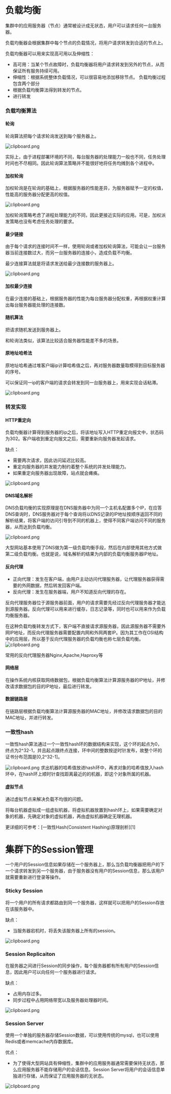 # 负载均衡
集群中的应用服务器（节点）通常被设计成无状态，用户可以请求任何一台服务器。

负载均衡器会根据集群中每个节点的负载情况，将用户请求转发到合适的节点上。

负载均衡器可以用来实现高可用以及伸缩性：
- 高可用：当某个节点故障时，负载均衡器将用户请求转发到另外的节点，从而保证所有服务持续可用。
- 伸缩性：根据系统整体负载情况，可以很容易地添加移除节点。
负载均衡过程包含两个部分
- 根据负载均衡算法得到转发的节点。
- 进行转发

### 负载均衡算法
#### 轮询
轮询算法把每个请求轮询发送到每个服务器上。

![clipboard.png](https://segmentfault.com/img/bVbgrzA)

实际上，由于进程部署环境的不同，每台服务器的处理能力一般也不同，任务处理时间也不尽相同。因此轮询算法策略并不能很好地将任务均摊到各个进程中。 

#### 加权轮询
加权轮询是在轮询的基础上，根据服务器的性能差异，为服务器赋予一定的权值，性能高的服务器分配更高的权值。

![clipboard.png](https://segmentfault.com/img/bVbgrAE)

加权轮询策略考虑了进程处理能力的不同，因此更接近实际的应用。可是，加权派发策略也没有考虑任务处理的要求。

#### 最少链接
由于每个请求的连接时间不一样，使用轮询或者加权轮询算法，可能会让一台服务器当前连接数过大，而另一台服务器的连接小，造成负载不均衡。

最少连接算法就是将请求发送给最少连接数的服务器上。

![clipboard.png](https://segmentfault.com/img/bVbgrAY)

#### 加权最少连接
在最少连接的基础上，根据服务器的性能为每台服务器分配权重，再根据权重计算出每台服务器能处理的连接数。

#### 随机算法
把请求随机发送到服务器上。

和轮询法类似，该算法比较适合服务器性能差不多的场景。

#### 原地址哈希法
原地址哈希通过堆客户端ip计算哈希值之后，再对服务器数量取模得到目标服务器的序号。

可以保证同一ip的客户端的请求会转发到同一台服务器上，用来实现会话粘滞。

![clipboard.png](https://segmentfault.com/img/bVbgrCN)

### 转发实现
#### HTTP重定向
负载均衡器计算得到服务器的ip之后，将该地址写入HTTP重定向报文中，状态码为302。客户端收到重定向报文之后，需要重新向服务器发起请求。

缺点：
- 需要两次请求，因此访问延迟比较高。
- 重定向服务器的并发能力制约着整个系统的并发处理能力。
- 如果重定向服务器出现故障，站点就会瘫痪。

![clipboard.png](https://segmentfault.com/img/bVbgrEo)

#### DNS域名解析
DNS负载均衡的实现原理是在DNS服务器中为同一个主机名配置多个IP，在应答DNS查询时，DNS服务器对于每个查询将以DNS记录的IP地址按顺序返回不同的解析结果，将客户端的访问引导到不同的机器上，使得不同客户端访问不同的服务器，从而达到负载均衡。

![clipboard.png](https://segmentfault.com/img/bVbgrFv)
  
大型网站基本使用了DNS做为第一级负载均衡手段，然后在内部使用其他方式做第二级负载均衡。也就是说，域名解析的结果为内部的负载均衡服务器IP地址。

#### 反向代理
- 正向代理：发生在客户端，由用户主动访问代理服务器，让代理服务器获得需要的外网数据，然后转发回客户端。
- 反向代理：发生在服务器端，用户不知道反向代理的存在。

反向代理服务器位于源服务器前面，用户的请求需要先经过反向代理服务器才能达到源服务器。反向代理可以用来进行缓存，日志记录等，同时也可以用来作为负载均衡服务器。

在这种负载均衡转发方式下，客户端不直接请求源服务器，因此源服务器不需要外网IP地址，而反向代理服务器需要配置内网和外网两套IP。因为其工作在OSI结构中的应用层，所以基于反向代理服务器的负载均衡也称七层负载均衡。
![clipboard.png](https://segmentfault.com/img/bVbgrHe)

常用的反向代理服务器Nginx,Apache,Haproxy等 

#### 网络层
在操作系统内核获取网络数据包，根据负载均衡算法计算源服务器的IP地址，并修改请求数据包的目的IP地址，最后进行转发。

#### 数据链路层
在链路层根据负载均衡算法计算源服务器的MAC地址，并修改请求数据包的目的MAC地址，并进行转发。


### 一致性hash
一致性hash算法通过一个一致性hash环的数据结构来实现，这个环的起点为0，终点为2^32-1，并且起点跟终点连接，环中间的整数按逆时针发布，故整个环的证书分布范围是[0,2^32-1]。

![clipboard.png](https://segmentfault.com/img/bVbgpKp)
求出机器的哈希值放进hash环中，再求对象的哈希值放入hash环中，在hash环上顺时针查找距离最近的的机器，即这个对象所属的机器。

#### 虚拟节点
通过虚拟节点来解决负载不均很的问题。

将每台机器虚拟成一组虚拟机器，将虚拟机器放置到hash环上，如果需要确定对象的机器，先确定对象的虚拟机器，再由虚拟机器确定无理机器。

更详细的可参考：[一致性Hash(Consistent Hashing)原理剖析][1]

# 集群下的Session管理
一个用户的Session信息如果存储在一个服务器上，那么当负载均衡器把用户的下一个请求转发到另一个服务器，由于服务器没有用户的Session信息，那么该用户就需要重新进行登录等操作。

### Sticky Session
将一个用户的所有请求都路由到同一个服务器，这样就可以把用户的Session存放在该服务器中。

缺点：
- 当服务器宕机时，将丢失该服务器上所有的session。

![clipboard.png](https://segmentfault.com/img/bVbgrQ2)

### Session Replicaiton
在服务器之间进行Session的同步操作，每个服务器都有所有用户的Session信息，因此用户可以向任何一个服务器进行请求。

缺点：
- 占用内存过多。
- 同步过程中占用网络带宽以及服务器处理器时间。

![clipboard.png](https://segmentfault.com/img/bVbgrQ2)

### Session Server
使用一个单独的服务器存储Session数据，可以使用传统的mysql，也可以使用Redis或者memcache内存数据库。

优点：
- 为了使得大型网站具有伸缩性，集群中的应用服务器通常需要保持无状态，那么应用服务器不能存储用户的会话信息。Session Server将用户的会话信息单独进行存储，从而保证了应用服务器的无状态。

![clipboard.png](https://segmentfault.com/img/bVbgrSD)
